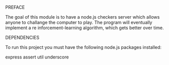 PREFACE

The goal of this module is to have a node.js checkers server which allows anyone to challange the computer to play. The program will eventually implement a re
inforcement-learning algorithm, which gets better over time.

DEPENDENCIES

To run this project you must have the following node.js packages installed:

express
assert
util
underscore

